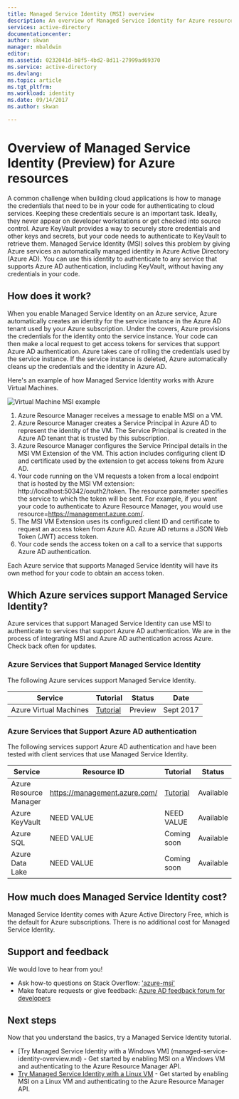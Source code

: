 ```yaml
---
title: Managed Service Identity (MSI) overview
description: An overview of Managed Service Identity for Azure resources.
services: active-directory
documentationcenter: 
author: skwan
manager: mbaldwin
editor: 
ms.assetid: 0232041d-b8f5-4bd2-8d11-27999ad69370
ms.service: active-directory
ms.devlang: 
ms.topic: article
ms.tgt_pltfrm: 
ms.workload: identity
ms.date: 09/14/2017
ms.author: skwan

---
```


#  Overview of Managed Service Identity (Preview) for Azure resources

A common challenge when building cloud applications is how to manage the credentials that need to be in your code for authenticating to cloud services. Keeping these credentials secure is an important task. Ideally, they never appear on developer workstations or get checked into source control. Azure KeyVault provides a way to securely store credentials and other keys and secrets, but your code needs to authenticate to KeyVault to retrieve them. Managed Service Identity (MSI) solves this problem by giving Azure services an automatically managed identity in Azure Active Directory (Azure AD). You can use this identity to authenticate to any service that supports Azure AD authentication, including KeyVault, without having any credentials in your code.

## How does it work?

When you enable Managed Service Identity on an Azure service, Azure automatically creates an identity for the service instance in the Azure AD tenant used by your Azure subscription.  Under the covers, Azure provisions the credentials for the identity onto the service instance.  Your code can then make a local request to get access tokens for services that support Azure AD authentication.  Azure takes care of rolling the credentials used by the service instance.  If the service instance is deleted, Azure automatically cleans up the credentials and the identity in Azure AD.

Here's an example of how Managed Service Identity works with Azure Virtual Machines.

![Virtual Machine MSI example](./media/msi-vm-example.png)

1. Azure Resource Manager receives a message to enable MSI on a VM.
2. Azure Resource Manager creates a Service Principal in Azure AD to represent the identity of the VM. The Service Principal is created in the Azure AD tenant that is trusted by this subscription.
3. Azure Resource Manager configures the Service Principal details in the MSI VM Extension of the VM.  This action includes configuring client ID and certificate used by the extension to get access tokens from Azure AD.
4. Your code running on the VM requests a token from a local endpoint that is hosted by the MSI VM extension:  http://localhost:50342/oauth2/token.  The resource parameter specifies the service to which the token will be sent. For example, if you want your code to authenticate to Azure Resource Manager, you would use resource=https://management.azure.com/.
5. The MSI VM Extension uses its configured client ID and certificate to request an access token from Azure AD.  Azure AD returns a JSON Web Token (JWT) access token.
6. Your code sends the access token on a call to a service that supports Azure AD authentication.

Each Azure service that supports Managed Service Identity will have its own method for your code to obtain an access token.

## Which Azure services support Managed Service Identity?

Azure services that support Managed Service Identity can use MSI to authenticate to services that support Azure AD authentication.  We are in the process of integrating MSI and Azure AD authentication across Azure.  Check back often for updates.

### Azure Services that Support Managed Service Identity

The following Azure services support Managed Service Identity.

| Service | Tutorial | Status | Date |
| --- | --- | --- | --- |
| Azure Virtual Machines | [Tutorial](ARM-tutorial.md) | Preview | Sept 2017 |

### Azure Services that Support Azure AD authentication

The following services support Azure AD authentication and have been tested with client services that use Managed Service Identity.

| Service | Resource ID | Tutorial | Status | Date |
| --- | --- | --- | --- | --- |
| Azure Resource Manager | https://management.azure.com/ | [Tutorial](tutorial.md) | Available | Sept 2017 |
| Azure KeyVault | NEED VALUE | NEED VALUE | Available | Sept 2017 |
| Azure SQL | NEED VALUE | Coming soon | Available | Sept 2017 |
| Azure Data Lake | NEED VALUE | Coming soon | Available | Sept 2017 |

## How much does Managed Service Identity cost?

Managed Service Identity comes with Azure Active Directory Free, which is the default for Azure subscriptions.  There is no additional cost for Managed Service Identity.

## Support and feedback

We would love to hear from you!

* Ask how-to questions on Stack Overflow: ['azure-msi'](http://stackoverflow.com/questions/tagged/azure-msi)
* Make feature requests or give feedback: [Azure AD feedback forum for developers](https://feedback.azure.com/forums/169401-azure-active-directory/category/164757-developer-experiences)

## Next steps
Now that you understand the basics, try a Managed Service Identity tutorial.

* [Try Managed Service Identity with a Windows VM] (managed-service-identity-overview.md) - Get started by enabling MSI on a Windows VM and authenticating to the Azure Resource Manager API.
* [Try Managed Service Identity with a Linux VM](managed-service-identity-overview.md) - Get started by enabling MSI on a Linux VM and authenticating to the Azure Resource Manager API.
















